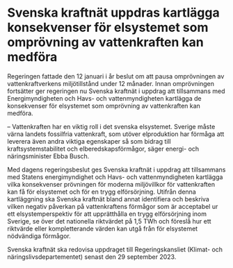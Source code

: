 # Svenska kraftnät uppdras kartlägga konsekvenser för elsystemet som omprövning av vattenkraften kan medföra

Regeringen fattade den 12 januari i år beslut om att pausa omprövningen av vattenkraftverkens miljötillstånd under 12 månader. Innan omprövningen fortsätter ger regeringen nu Svenska kraftnät i uppdrag att tillsammans med Energimyndigheten och Havs- och vattenmyndigheten kartlägga de konsekvenser för elsystemet som omprövning av vattenkraften kan medföra.

– Vattenkraften har en viktig roll i det svenska elsystemet. Sverige måste värna landets fossilfria vattenkraft, som utöver elproduktion har förmåga att leverera även andra viktiga egenskaper så som bidrag till kraftsystemstabilitet och elberedskapsförmågor, säger energi- och näringsminister Ebba Busch.

Med dagens regeringsbeslut ges Svenska kraftnät i uppdrag att tillsammans med Statens energimyndighet och Havs- och vattenmyndigheten kartlägga vilka konsekvenser prövningen för moderna miljövillkor för vattenkraften kan få för elsystemet och för en trygg elförsörjning. Utifrån denna kartläggning ska Svenska kraftnät bland annat identifiera och beskriva vilken negativ påverkan på vattenkraftens förmågor som är acceptabel ur ett elsystemperspektiv för att upprätthålla en trygg elförsörjning inom Sverige, se över det nationella riktvärdet på 1,5 TWh och föreslå hur ett riktvärde eller kompletterande värden kan utgå från för elsystemet nödvändiga förmågor.

Svenska kraftnät ska redovisa uppdraget till Regeringskansliet (Klimat- och näringslivsdepartementet) senast den 29 september 2023.
